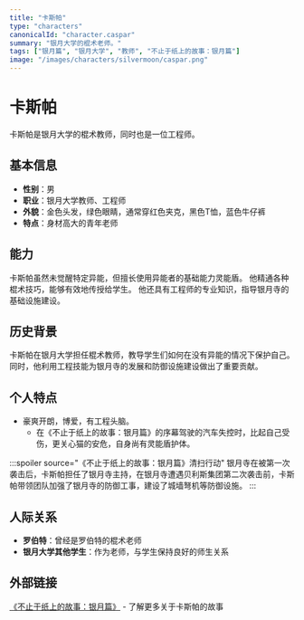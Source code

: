```yaml
---
title: "卡斯帕"
type: "characters"
canonicalId: "character.caspar"
summary: "银月大学的棍术老师。"
tags: ["银月篇", "银月大学", "教师", "不止于纸上的故事：银月篇"]
image: "/images/characters/silvermoon/caspar.png"
---
```


# 卡斯帕

卡斯帕是银月大学的棍术教师，同时也是一位工程师。

## 基本信息

- **性别**：男
- **职业**：银月大学教师、工程师
- **外貌**：金色头发，绿色眼睛，通常穿红色夹克，黑色T恤，蓝色牛仔裤
- **特点**：身材高大的青年老师

## 能力

卡斯帕虽然未觉醒特定异能，但擅长使用异能者的基础能力灵能盾。
他精通各种棍术技巧，能够有效地传授给学生。
他还具有工程师的专业知识，指导银月寺的基础设施建设。

## 历史背景

卡斯帕在银月大学担任棍术教师，教导学生们如何在没有异能的情况下保护自己。同时，他利用工程技能为银月寺的发展和防御设施建设做出了重要贡献。

## 个人特点

- 豪爽开朗，博爱，有工程头脑。
    - 在《不止于纸上的故事：银月篇》的序幕驾驶的汽车失控时，比起自己受伤，更关心猫的安危，自身尚有灵能盾护体。

:::spoiler source="《不止于纸上的故事：银月篇》清扫行动"
银月寺在被第一次袭击后，卡斯帕担任了银月寺主持，在银月寺遭遇贝利斯集团第二次袭击前，卡斯帕带领团队加强了银月寺的防御工事，建设了城墙弩机等防御设施。
:::

## 人际关系

- **罗伯特**：曾经是罗伯特的棍术老师
- **银月大学其他学生**：作为老师，与学生保持良好的师生关系


## 外部链接

[《不止于纸上的故事：银月篇》](https://tobenot.itch.io/beyond-books) - 了解更多关于卡斯帕的故事
